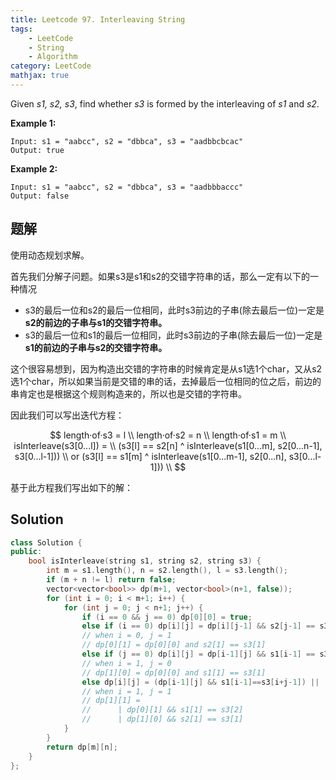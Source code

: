```yaml
---
title: Leetcode 97. Interleaving String
tags: 
    - LeetCode
    - String
    - Algorithm
category: LeetCode
mathjax: true
---
```



Given *s1, s2, s3*, find whether *s3* is formed by the interleaving of *s1* and *s2*.

**Example 1:**

```
Input: s1 = "aabcc", s2 = "dbbca", s3 = "aadbbcbcac"
Output: true
```

**Example 2:**

```
Input: s1 = "aabcc", s2 = "dbbca", s3 = "aadbbbaccc"
Output: false
```

## 题解

使用动态规划求解。

首先我们分解子问题。如果s3是s1和s2的交错字符串的话，那么一定有以下的一种情况

* s3的最后一位和s2的最后一位相同，此时s3前边的子串(除去最后一位)一定是**s2的前边的子串与s1的交错字符串。**
* s3的最后一位和s1的最后一位相同，此时s3前边的子串(除去最后一位)一定是**s1的前边的子串与s2的交错字符串。**

这个很容易想到，因为构造出交错的字符串的时候肯定是从s1选1个char，又从s2选1个char，所以如果当前是交错的串的话，去掉最后一位相同的位之后，前边的串肯定也是根据这个规则构造来的，所以也是交错的字符串。

因此我们可以写出迭代方程：

$$
length·of·s3 = l \\
length·of·s2 = n \\
length·of·s1 = m \\
isInterleave(s3[0...l]) = \\
        (s3[l] == s2[n] ^ isInterleave(s1[0...m], s2[0...n-1], s3[0...l-1])) \\
    or  (s3[l] == s1[m] ^ isInterleave(s1[0...m-1], s2[0...n], s3[0...l-1])) \\
$$

基于此方程我们写出如下的解：

## Solution

```cpp
class Solution {
public:
    bool isInterleave(string s1, string s2, string s3) {
        int m = s1.length(), n = s2.length(), l = s3.length();
        if (m + n != l) return false;
        vector<vector<bool>> dp(m+1, vector<bool>(n+1, false));
        for (int i = 0; i < m+1; i++) {
            for (int j = 0; j < n+1; j++) {
                if (i == 0 && j == 0) dp[0][0] = true;
                else if (i == 0) dp[i][j] = dp[i][j-1] && s2[j-1] == s3[i+j-1];
                // when i = 0, j = 1
                // dp[0][1] = dp[0][0] and s2[1] == s3[1]
                else if (j == 0) dp[i][j] = dp[i-1][j] && s1[i-1] == s3[i+j-1];
                // when i = 1, j = 0
                // dp[1][0] = dp[0][0] and s1[1] == s3[1]
                else dp[i][j] = (dp[i-1][j] && s1[i-1]==s3[i+j-1]) || (dp[i][j-1] && s2[j-1]==s3[i+j-1]);
                // when i = 1, j = 1
                // dp[1][1] = 
                //      | dp[0][1] && s1[1] == s3[2]
                //      | dp[1][0] && s2[1] == s3[1]
            }
        }
        return dp[m][n];
    }
};
```